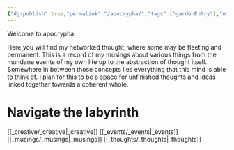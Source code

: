 ```yaml
---
{"dg-publish":true,"permalink":"/apocrypha/","tags":["gardenEntry"],"noteIcon":""}
---
```


Welcome to apocrypha.

Here you will find my networked thought, where some may be fleeting and permanent. This is a record of my musings about various things from the mundane events of my own life up to the abstraction of thought itself. Somewhere in between those concepts lies everything that this mind is able to think of. I plan for this to be a space for unfinished thoughts and ideas linked together towards a coherent whole.

# Navigate the labyrinth
[[_creative/_creative\|_creative]]
[[_events/_events\|_events]]
[[_musings/_musings\|_musings]]
[[_thoughts/_thoughts\|_thoughts]]